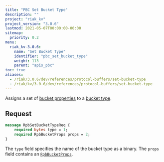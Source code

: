 ```yaml
---
title: "PBC Set Bucket Type"
description: ""
project: "riak_kv"
project_version: "3.0.6"
lastmod: 2021-05-07T00:00:00-00:00
sitemap:
  priority: 0.2
menu:
  riak_kv-3.0.6:
    name: "Set Bucket Type"
    identifier: "pbc_set_bucket_type"
    weight: 113
    parent: "apis_pbc"
toc: true
aliases:
  - /riak/3.0.6/dev/references/protocol-buffers/set-bucket-type
  - /riak/kv/3.0.6/dev/references/protocol-buffers/set-bucket-type
---
```


Assigns a set of [bucket properties]({{<baseurl>}}riak/kv/3.0.6/developing/api/protocol-buffers/set-bucket-props) to a
[bucket type]({{<baseurl>}}riak/kv/3.0.6/developing/usage/bucket-types).

## Request

```protobuf
message RpbSetBucketTypeReq {
    required bytes type = 1;
    required RpbBucketProps props = 2;
}
```

The `type` field specifies the name of the bucket type as a binary. The
`props` field contains an [`RpbBucketProps`]({{<baseurl>}}riak/kv/3.0.6/developing/api/protocol-buffers/get-bucket-props).

